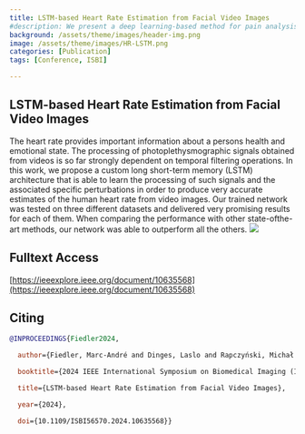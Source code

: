 ```yaml
---
title: LSTM-based Heart Rate Estimation from Facial Video Images
#description: We present a deep learning-based method for pain analysis using Long Short-Term Memory (LSTM) architecture to classify facial expressions of pain, demonstrating high accuracy in detecting various pain intensities, including subtle changes, with particular potential for clinical applications in assessing pain for non-verbal patients such as infants or those with cognitive impairments.
background: /assets/theme/images/header-img.png
image: /assets/theme/images/HR-LSTM.png
categories: [Publication]
tags: [Conference, ISBI]

---
```


## LSTM-based Heart Rate Estimation from Facial Video Images

The heart rate provides important information about a persons health and emotional state. The processing of photoplethysmographic signals obtained from videos is so far strongly dependent on temporal filtering operations. In this work, we propose a custom long short-term memory (LSTM) architecture that is able to learn the processing of such signals and the associated specific perturbations in order to produce very accurate estimates of the human heart rate from video images. Our trained network was tested on three different datasets and delivered very promising results for each of them. When comparing the performance with other state-ofthe-art methods, our network was able to outperform all the others.
![](/vitalsigns/assets/theme/images/HR-LSTM.png)

## Fulltext Access
[https://ieeexplore.ieee.org/document/10635568](https://ieeexplore.ieee.org/document/10635568)

## Citing
```bibtex
@INPROCEEDINGS{Fiedler2024,

  author={Fiedler, Marc-André and Dinges, Laslo and Rapczyński, Michał and Al-Hamadi, Ayoub},

  booktitle={2024 IEEE International Symposium on Biomedical Imaging (ISBI)}, 

  title={LSTM-based Heart Rate Estimation from Facial Video Images}, 

  year={2024},

  doi={10.1109/ISBI56570.2024.10635568}}

```